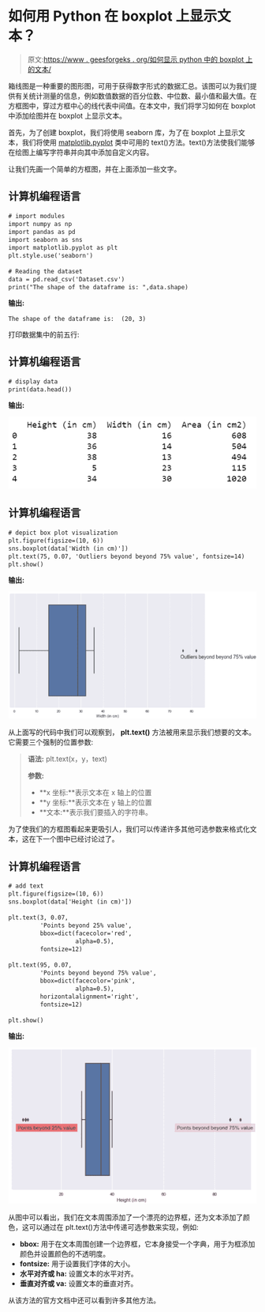 # 如何用 Python 在 boxplot 上显示文本？

> 原文:[https://www . geesforgeks . org/如何显示 python 中的 boxplot 上的文本/](https://www.geeksforgeeks.org/how-to-display-text-on-boxplot-in-python/)

箱线图是一种重要的图形图，可用于获得数字形式的数据汇总。该图可以为我们提供有关统计测量的信息，例如数值数据的百分位数、中位数、最小值和最大值。在方框图中，穿过方框中心的线代表中间值。在本文中，我们将学习如何在 boxplot 中添加绘图并在 boxplot 上显示文本。

首先，为了创建 boxplot，我们将使用 seaborn 库，为了在 boxplot 上显示文本，我们将使用 [matplotlib.pyplot](https://www.geeksforgeeks.org/pyplot-in-matplotlib/) 类中可用的 text()方法。text()方法使我们能够在绘图上编写字符串并向其中添加自定义内容。

让我们先画一个简单的方框图，并在上面添加一些文字。

## 计算机编程语言

```
# import modules
import numpy as np
import pandas as pd
import seaborn as sns
import matplotlib.pyplot as plt
plt.style.use('seaborn')

# Reading the dataset
data = pd.read_csv('Dataset.csv')
print("The shape of the dataframe is: ",data.shape)
```

**输出:**

```
The shape of the dataframe is:  (20, 3)
```

打印数据集中的前五行:

## 计算机编程语言

```
# display data
print(data.head())
```

**输出:**

![](img/4358ab82817f1e47bfc9410a987c07ed.png)

## 计算机编程语言

```
# depict box plot visualization
plt.figure(figsize=(10, 6))
sns.boxplot(data['Width (in cm)'])
plt.text(75, 0.07, 'Outliers beyond beyond 75% value', fontsize=14)
plt.show()
```

**输出:**

![](img/d325d43679684d38d202ff819cb9ba51.png)

从上面写的代码中我们可以观察到， **plt.text()** 方法被用来显示我们想要的文本。它需要三个强制的位置参数:

> **语法:** plt.text(x，y，text)
> 
> **参数:**
> 
> *   **x 坐标:**表示文本在 x 轴上的位置
> *   **y 坐标:**表示文本在 y 轴上的位置
> *   **文本:**表示我们要插入的字符串。

为了使我们的方框图看起来更吸引人，我们可以传递许多其他可选参数来格式化文本，这在下一个图中已经讨论过了。

## 计算机编程语言

```
# add text
plt.figure(figsize=(10, 6))
sns.boxplot(data['Height (in cm)'])

plt.text(3, 0.07,
         'Points beyond 25% value',
         bbox=dict(facecolor='red',
                   alpha=0.5),
         fontsize=12)

plt.text(95, 0.07,
         'Points beyond beyond 75% value',
         bbox=dict(facecolor='pink',
                   alpha=0.5),
         horizontalalignment='right',
         fontsize=12)

plt.show()
```

**输出:**

![](img/036ac81580eb5b26d19922da4a9536d5.png)

从图中可以看出，我们在文本周围添加了一个漂亮的边界框，还为文本添加了颜色，这可以通过在 plt.text()方法中传递可选参数来实现，例如:

*   **bbox:** 用于在文本周围创建一个边界框，它本身接受一个字典，用于为框添加颜色并设置颜色的不透明度。
*   **fontsize:** 用于设置我们字体的大小。
*   **水平对齐或 ha:** 设置文本的水平对齐。
*   **垂直对齐或 va:** 设置文本的垂直对齐。

从该方法的官方文档中还可以看到许多其他方法。
